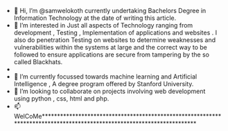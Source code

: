 - 👋 Hi, I’m @samwelokoth currently undertaking Bachelors Degree in Information Technology at the date of writing this article. 
- 👀 I’m interested in Just all aspects of Technology ranging from development , Testing , Implementation of applications and websites . I also do penetration Testing on websites to determine weaknesses and vulnerabilities within the systems at large and the correct way to be followed to ensure applications are secure from tampering by the so called Blackhats.
- 
- 🌱 I’m currently focussed towards machine learning and Artificial Intelligence , A degree program offered by Stanford University.
- 💞️ I’m looking to collaborate on projects involving web development using python , css, html and php.
- 📫 WelCoMe***********************************************************************************************************************

<!---
samwelokoth/samwelokoth is a ✨ special ✨ repository because its `README.md` (this file) appears on your GitHub profile.
You can click the Preview link to take a look at your changes.
--->



